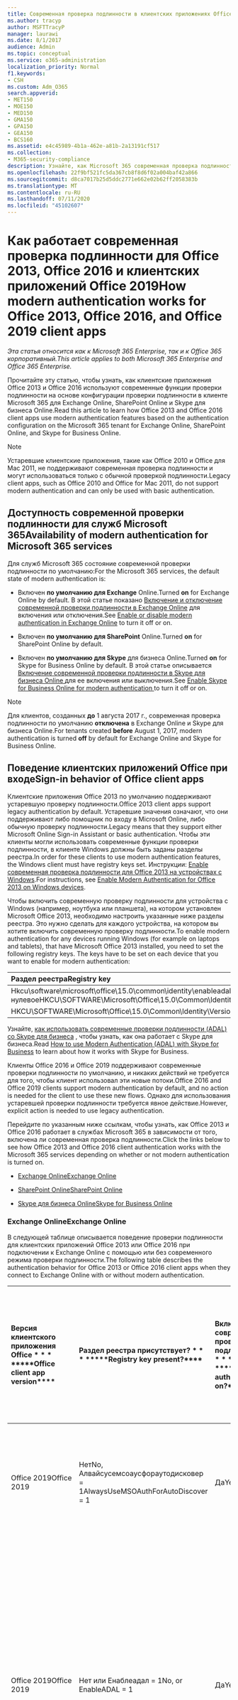 ```yaml
---
title: Современная проверка подлинности в клиентских приложениях Office 2013 и Office 2016
ms.author: tracyp
author: MSFTTracyP
manager: laurawi
ms.date: 8/1/2017
audience: Admin
ms.topic: conceptual
ms.service: o365-administration
localization_priority: Normal
f1.keywords:
- CSH
ms.custom: Adm_O365
search.appverid:
- MET150
- MOE150
- MED150
- GMA150
- GPA150
- GEA150
- BCS160
ms.assetid: e4c45989-4b1a-462e-a81b-2a13191cf517
ms.collection:
- M365-security-compliance
description: Узнайте, как Microsoft 365 современная проверка подлинности работает по-разному для клиентских приложений Office 2013 и 2016.
ms.openlocfilehash: 22f9bf521fc5da367cb8f8d6f02a004baf42a866
ms.sourcegitcommit: d8ca7017b25d5ddc2771e662e02b62ff2058383b
ms.translationtype: MT
ms.contentlocale: ru-RU
ms.lasthandoff: 07/11/2020
ms.locfileid: "45102607"
---
```

# <a name="how-modern-authentication-works-for-office-2013-office-2016-and-office-2019-client-apps"></a><span data-ttu-id="8b963-103">Как работает современная проверка подлинности для Office 2013, Office 2016 и клиентских приложений Office 2019</span><span class="sxs-lookup"><span data-stu-id="8b963-103">How modern authentication works for Office 2013, Office 2016, and Office 2019 client apps</span></span>

<span data-ttu-id="8b963-104">*Эта статья относится как к Microsoft 365 Enterprise, так и к Office 365 корпоративный.*</span><span class="sxs-lookup"><span data-stu-id="8b963-104">*This article applies to both Microsoft 365 Enterprise and Office 365 Enterprise.*</span></span>

<span data-ttu-id="8b963-105">Прочитайте эту статью, чтобы узнать, как клиентские приложения Office 2013 и Office 2016 используют современные функции проверки подлинности на основе конфигурации проверки подлинности в клиенте Microsoft 365 для Exchange Online, SharePoint Online и Skype для бизнеса Online.</span><span class="sxs-lookup"><span data-stu-id="8b963-105">Read this article to learn how Office 2013 and Office 2016 client apps use modern authentication features based on the authentication configuration on the Microsoft 365 tenant for Exchange Online, SharePoint Online, and Skype for Business Online.</span></span>

> [!NOTE]
> <span data-ttu-id="8b963-106">Устаревшие клиентские приложения, такие как Office 2010 и Office для Mac 2011, не поддерживают современная проверка подлинности и могут использоваться только с обычной проверкой подлинности.</span><span class="sxs-lookup"><span data-stu-id="8b963-106">Legacy client apps, such as Office 2010 and Office for Mac 2011, do not support modern authentication and can only be used with basic authentication.</span></span>

## <a name="availability-of-modern-authentication-for-microsoft-365-services"></a><span data-ttu-id="8b963-107">Доступность современной проверки подлинности для служб Microsoft 365</span><span class="sxs-lookup"><span data-stu-id="8b963-107">Availability of modern authentication for Microsoft 365 services</span></span>

<span data-ttu-id="8b963-108">Для служб Microsoft 365 состояние современной проверки подлинности по умолчанию:</span><span class="sxs-lookup"><span data-stu-id="8b963-108">For the Microsoft 365 services, the default state of modern authentication is:</span></span>
  
- <span data-ttu-id="8b963-109">Включен **по умолчанию для Exchange** Online.</span><span class="sxs-lookup"><span data-stu-id="8b963-109">Turned **on** for Exchange Online by default.</span></span> <span data-ttu-id="8b963-110">В этой статье показано [Включение и отключение современной проверки подлинности в Exchange Online](https://support.office.com/article/58018196-f918-49cd-8238-56f57f38d662) для включения или отключения.</span><span class="sxs-lookup"><span data-stu-id="8b963-110">See [Enable or disable modern authentication in Exchange Online](https://support.office.com/article/58018196-f918-49cd-8238-56f57f38d662) to turn it off or on.</span></span> 
    
- <span data-ttu-id="8b963-111">Включен **по умолчанию для SharePoint** Online.</span><span class="sxs-lookup"><span data-stu-id="8b963-111">Turned **on** for SharePoint Online by default.</span></span> 
    
- <span data-ttu-id="8b963-112">Включен **по умолчанию для Skype** для бизнеса Online.</span><span class="sxs-lookup"><span data-stu-id="8b963-112">Turned **on** for Skype for Business Online by default.</span></span> <span data-ttu-id="8b963-113">В этой статье описывается [Включение современной проверки подлинности в Skype для бизнеса Online ](https://social.technet.microsoft.com/wiki/contents/articles/34339.skype-for-business-online-enable-your-tenant-for-modern-authentication.aspx)для ее включения или выключения.</span><span class="sxs-lookup"><span data-stu-id="8b963-113">See [Enable Skype for Business Online for modern authentication ](https://social.technet.microsoft.com/wiki/contents/articles/34339.skype-for-business-online-enable-your-tenant-for-modern-authentication.aspx)to turn it off or on.</span></span>

> [!NOTE]
> <span data-ttu-id="8b963-114">Для клиентов, созданных **до** 1 августа 2017 г., современная проверка подлинности по умолчанию **отключена** в Exchange Online и Skype для бизнеса Online.</span><span class="sxs-lookup"><span data-stu-id="8b963-114">For tenants created **before** August 1, 2017, modern authentication is turned **off** by default for Exchange Online and Skype for Business Online.</span></span>
    
## <a name="sign-in-behavior-of-office-client-apps"></a><span data-ttu-id="8b963-115">Поведение клиентских приложений Office при входе</span><span class="sxs-lookup"><span data-stu-id="8b963-115">Sign-in behavior of Office client apps</span></span>

<span data-ttu-id="8b963-116">Клиентские приложения Office 2013 по умолчанию поддерживают устаревшую проверку подлинности.</span><span class="sxs-lookup"><span data-stu-id="8b963-116">Office 2013 client apps support legacy authentication by default.</span></span> <span data-ttu-id="8b963-117">Устаревшие значения означают, что они поддерживают либо помощник по входу в Microsoft Online, либо обычную проверку подлинности.</span><span class="sxs-lookup"><span data-stu-id="8b963-117">Legacy means that they support either Microsoft Online Sign-in Assistant or basic authentication.</span></span> <span data-ttu-id="8b963-118">Чтобы эти клиенты могли использовать современные функции проверки подлинности, в клиенте Windows должны быть заданы разделы реестра.</span><span class="sxs-lookup"><span data-stu-id="8b963-118">In order for these clients to use modern authentication features, the Windows client must have registry keys set.</span></span> <span data-ttu-id="8b963-119">Инструкции: [Enable современная проверка подлинности для Office 2013 на устройствах с Windows](https://support.office.com/article/7dc1c01a-090f-4971-9677-f1b192d6c910).</span><span class="sxs-lookup"><span data-stu-id="8b963-119">For instructions, see [Enable Modern Authentication for Office 2013 on Windows devices](https://support.office.com/article/7dc1c01a-090f-4971-9677-f1b192d6c910).</span></span>

<span data-ttu-id="8b963-p104">Чтобы включить современную проверку подлинности для устройства с Windows (например, ноутбука или планшета), на котором установлен Microsoft Office 2013, необходимо настроить указанные ниже разделы реестра. Это нужно сделать для каждого устройства, на котором вы хотите включить современную проверку подлинности.</span><span class="sxs-lookup"><span data-stu-id="8b963-p104">To enable modern authentication for any devices running Windows (for example on laptops and tablets), that have Microsoft Office 2013 installed, you need to set the following registry keys. The keys have to be set on each device that you want to enable for modern authentication:</span></span>
  
|<span data-ttu-id="8b963-122">**Раздел реестра**</span><span class="sxs-lookup"><span data-stu-id="8b963-122">**Registry key**</span></span>|<span data-ttu-id="8b963-123">**Type**</span><span class="sxs-lookup"><span data-stu-id="8b963-123">**Type**</span></span>|<span data-ttu-id="8b963-124">**Значение**</span><span class="sxs-lookup"><span data-stu-id="8b963-124">**Value**</span></span> |
|:-------|:------:|--------:|
|<span data-ttu-id="8b963-125">Hkcu\software\microsoft\office\15.0\common\identity\enableadal нулевое</span><span class="sxs-lookup"><span data-stu-id="8b963-125">HKCU\SOFTWARE\Microsoft\Office\15.0\Common\Identity\EnableADAL</span></span>  |<span data-ttu-id="8b963-126">REG_DWORD</span><span class="sxs-lookup"><span data-stu-id="8b963-126">REG_DWORD</span></span>  |<span data-ttu-id="8b963-127">1 </span><span class="sxs-lookup"><span data-stu-id="8b963-127">1</span></span>  |
|<span data-ttu-id="8b963-128">HKCU\SOFTWARE\Microsoft\Office\15.0\Common\Identity\Version</span><span class="sxs-lookup"><span data-stu-id="8b963-128">HKCU\SOFTWARE\Microsoft\Office\15.0\Common\Identity\Version</span></span> |<span data-ttu-id="8b963-129">REG_DWORD</span><span class="sxs-lookup"><span data-stu-id="8b963-129">REG_DWORD</span></span> |<span data-ttu-id="8b963-130">1 </span><span class="sxs-lookup"><span data-stu-id="8b963-130">1</span></span> |
  
<span data-ttu-id="8b963-131">Узнайте, [как использовать современные проверки подлинности (ADAL) со Skype для бизнеса](https://go.microsoft.com/fwlink/p/?LinkId=785431) , чтобы узнать, как она работает с Skype для бизнеса.</span><span class="sxs-lookup"><span data-stu-id="8b963-131">Read [How to use Modern Authentication (ADAL) with Skype for Business](https://go.microsoft.com/fwlink/p/?LinkId=785431) to learn about how it works with Skype for Business.</span></span> 
  
<span data-ttu-id="8b963-132">Клиенты Office 2016 и Office 2019 поддерживают современные проверки подлинности по умолчанию, и никаких действий не требуется для того, чтобы клиент использовал эти новые потоки.</span><span class="sxs-lookup"><span data-stu-id="8b963-132">Office 2016 and Office 2019  clients support modern authentication by default, and no action is needed for the client to use these new flows.</span></span> <span data-ttu-id="8b963-133">Однако для использования устаревшей проверки подлинности требуется явное действие.</span><span class="sxs-lookup"><span data-stu-id="8b963-133">However, explicit action is needed to use legacy authentication.</span></span>
  
<span data-ttu-id="8b963-134">Перейдите по указанным ниже ссылкам, чтобы узнать, как Office 2013 и Office 2016 работает в службах Microsoft 365 в зависимости от того, включена ли современная проверка подлинности.</span><span class="sxs-lookup"><span data-stu-id="8b963-134">Click the links below to see how Office 2013 and Office 2016 client authentication works with the Microsoft 365 services depending on whether or not modern authentication is turned on.</span></span>
  
- [<span data-ttu-id="8b963-135">Exchange Online</span><span class="sxs-lookup"><span data-stu-id="8b963-135">Exchange Online</span></span>](modern-auth-for-office-2013-and-2016.md#BK_EchangeOnline)
    
- [<span data-ttu-id="8b963-136">SharePoint Online</span><span class="sxs-lookup"><span data-stu-id="8b963-136">SharePoint Online</span></span>](modern-auth-for-office-2013-and-2016.md#BK_SharePointOnline)
    
- [<span data-ttu-id="8b963-137">Skype для бизнеса Online</span><span class="sxs-lookup"><span data-stu-id="8b963-137">Skype for Business Online</span></span>](modern-auth-for-office-2013-and-2016.md#BK_SFBO)
    
<span data-ttu-id="8b963-138"><a name="BK_EchangeOnline"> </a></span><span class="sxs-lookup"><span data-stu-id="8b963-138"><a name="BK_EchangeOnline"> </a></span></span>
### <a name="exchange-online"></a><span data-ttu-id="8b963-139">Exchange Online</span><span class="sxs-lookup"><span data-stu-id="8b963-139">Exchange Online</span></span>

<span data-ttu-id="8b963-140">В следующей таблице описывается поведение проверки подлинности для клиентских приложений Office 2013 или Office 2016 при подключении к Exchange Online с помощью или без современного режима проверки подлинности.</span><span class="sxs-lookup"><span data-stu-id="8b963-140">The following table describes the authentication behavior for Office 2013 or Office 2016 client apps when they connect to Exchange Online with or without modern authentication.</span></span>
  
|<span data-ttu-id="8b963-141">Версия клиентского приложения Office \* \* \* \*</span><span class="sxs-lookup"><span data-stu-id="8b963-141">\*\*\*\*Office client app version\*\*\*\*</span></span>|<span data-ttu-id="8b963-142">Раздел реестра присутствует? \* \* \* \*</span><span class="sxs-lookup"><span data-stu-id="8b963-142">\*\*\*\*Registry key present?\*\*\*\*</span></span>|<span data-ttu-id="8b963-143">Включена современная проверка подлинности? \* \* \* \*</span><span class="sxs-lookup"><span data-stu-id="8b963-143">\*\*\*\*Modern authentication on?\*\*\*\*</span></span>|<span data-ttu-id="8b963-144">Поведение проверки подлинности с включенной современной проверкой подлинности для клиента (по умолчанию) \* \* \* \*</span><span class="sxs-lookup"><span data-stu-id="8b963-144">\*\*\*\*Authentication behavior with modern authentication turned on for the tenant (default)\*\*\*\*</span></span>|<span data-ttu-id="8b963-145">Поведение проверки подлинности с отключенной современной проверкой подлинности для клиента \* \* \* \*</span><span class="sxs-lookup"><span data-stu-id="8b963-145">\*\*\*\*Authentication behavior with modern authentication turned off for the tenant\*\*\*\*</span></span>|
|:-----|:-----|:-----|:-----|:-----|
|<span data-ttu-id="8b963-146">Office 2019</span><span class="sxs-lookup"><span data-stu-id="8b963-146">Office 2019</span></span>  <br/> |<span data-ttu-id="8b963-147">Нет</span><span class="sxs-lookup"><span data-stu-id="8b963-147">No,</span></span> <br> <span data-ttu-id="8b963-148">Алвайсусемсоаусфораутодисковер = 1</span><span class="sxs-lookup"><span data-stu-id="8b963-148">AlwaysUseMSOAuthForAutoDiscover = 1</span></span> <br/> |<span data-ttu-id="8b963-149">Да</span><span class="sxs-lookup"><span data-stu-id="8b963-149">Yes</span></span>  <br/> |<span data-ttu-id="8b963-150">Принудительно выполняет современные проверки подлинности в Outlook 2010, 2013 или 2019</span><span class="sxs-lookup"><span data-stu-id="8b963-150">Forces modern authentication on Outlook 2010, 2013, or 2019</span></span> <br/> [<span data-ttu-id="8b963-151">Дополнительные сведения</span><span class="sxs-lookup"><span data-stu-id="8b963-151">More info</span></span>](https://support.microsoft.com/help/3126599/outlook-prompts-for-password-when-modern-authentication-is-enabled)|<span data-ttu-id="8b963-152">Принудительно выполняет современные проверки подлинности в клиенте Outlook.</span><span class="sxs-lookup"><span data-stu-id="8b963-152">Forces modern authentication within the Outlook client.</span></span><br/> |
|<span data-ttu-id="8b963-153">Office 2019</span><span class="sxs-lookup"><span data-stu-id="8b963-153">Office 2019</span></span>  <br/> |<span data-ttu-id="8b963-154">Нет или Енаблеадал = 1</span><span class="sxs-lookup"><span data-stu-id="8b963-154">No, or EnableADAL = 1</span></span>  <br/> |<span data-ttu-id="8b963-155">Да</span><span class="sxs-lookup"><span data-stu-id="8b963-155">Yes</span></span>  <br/> |<span data-ttu-id="8b963-156">Сначала выполняется попытка современной проверки подлинности.</span><span class="sxs-lookup"><span data-stu-id="8b963-156">Modern authentication is attempted first.</span></span> <span data-ttu-id="8b963-157">Если сервер отказывается от современного подключения проверки подлинности, используется обычная проверка подлинности.</span><span class="sxs-lookup"><span data-stu-id="8b963-157">If the server refuses a modern authentication connection, then basic authentication is used.</span></span> <span data-ttu-id="8b963-158">Сервер отказывает современные проверки подлинности, когда клиент не включен.</span><span class="sxs-lookup"><span data-stu-id="8b963-158">Server refuses modern authentication when the tenant is not enabled.</span></span>  <br/> |<span data-ttu-id="8b963-159">Сначала выполняется попытка современной проверки подлинности.</span><span class="sxs-lookup"><span data-stu-id="8b963-159">Modern authentication is attempted first.</span></span> <span data-ttu-id="8b963-160">Если сервер отказывается от современного подключения проверки подлинности, используется обычная проверка подлинности.</span><span class="sxs-lookup"><span data-stu-id="8b963-160">If the server refuses a modern authentication connection, then basic authentication is used.</span></span> <span data-ttu-id="8b963-161">Сервер отказывает современные проверки подлинности, когда клиент не включен.</span><span class="sxs-lookup"><span data-stu-id="8b963-161">Server refuses modern authentication when the tenant is not enabled.</span></span>  <br/> |
|<span data-ttu-id="8b963-162">Office 2019</span><span class="sxs-lookup"><span data-stu-id="8b963-162">Office 2019</span></span>  <br/> |<span data-ttu-id="8b963-163">Да, Енаблеадал = 1</span><span class="sxs-lookup"><span data-stu-id="8b963-163">Yes, EnableADAL = 1</span></span>  <br/> |<span data-ttu-id="8b963-164">Да</span><span class="sxs-lookup"><span data-stu-id="8b963-164">Yes</span></span>  <br/> |<span data-ttu-id="8b963-165">Сначала выполняется попытка современной проверки подлинности.</span><span class="sxs-lookup"><span data-stu-id="8b963-165">Modern authentication is attempted first.</span></span> <span data-ttu-id="8b963-166">Если сервер отказывается от современного подключения проверки подлинности, используется обычная проверка подлинности.</span><span class="sxs-lookup"><span data-stu-id="8b963-166">If the server refuses a modern authentication connection, then basic authentication is used.</span></span> <span data-ttu-id="8b963-167">Сервер отказывает современные проверки подлинности, когда клиент не включен.</span><span class="sxs-lookup"><span data-stu-id="8b963-167">Server refuses modern authentication when the tenant is not enabled.</span></span>  <br/> |<span data-ttu-id="8b963-168">Сначала выполняется попытка современной проверки подлинности.</span><span class="sxs-lookup"><span data-stu-id="8b963-168">Modern authentication is attempted first.</span></span> <span data-ttu-id="8b963-169">Если сервер отказывается от современного подключения проверки подлинности, используется обычная проверка подлинности.</span><span class="sxs-lookup"><span data-stu-id="8b963-169">If the server refuses a modern authentication connection, then basic authentication is used.</span></span> <span data-ttu-id="8b963-170">Сервер отказывает современные проверки подлинности, когда клиент не включен.</span><span class="sxs-lookup"><span data-stu-id="8b963-170">Server refuses modern authentication when the tenant is not enabled.</span></span>  <br/> |
|<span data-ttu-id="8b963-171">Office 2019</span><span class="sxs-lookup"><span data-stu-id="8b963-171">Office 2019</span></span>  <br/> |<span data-ttu-id="8b963-172">Да, Енаблеадал = 0</span><span class="sxs-lookup"><span data-stu-id="8b963-172">Yes, EnableADAL=0</span></span>  <br/> |<span data-ttu-id="8b963-173">Нет</span><span class="sxs-lookup"><span data-stu-id="8b963-173">No</span></span>  <br/> |<span data-ttu-id="8b963-174">Обычная проверка подлинности</span><span class="sxs-lookup"><span data-stu-id="8b963-174">Basic authentication</span></span>  <br/> |<span data-ttu-id="8b963-175">Обычная проверка подлинности</span><span class="sxs-lookup"><span data-stu-id="8b963-175">Basic authentication</span></span>  <br/> |
|<span data-ttu-id="8b963-176">Office 2016</span><span class="sxs-lookup"><span data-stu-id="8b963-176">Office 2016</span></span>  <br/> |<span data-ttu-id="8b963-177">Нет</span><span class="sxs-lookup"><span data-stu-id="8b963-177">No,</span></span> <br> <span data-ttu-id="8b963-178">Алвайсусемсоаусфораутодисковер = 1</span><span class="sxs-lookup"><span data-stu-id="8b963-178">AlwaysUseMSOAuthForAutoDiscover = 1</span></span> <br/> |<span data-ttu-id="8b963-179">Да</span><span class="sxs-lookup"><span data-stu-id="8b963-179">Yes</span></span>  <br/> |<span data-ttu-id="8b963-180">Принудительно выполняет современные проверки подлинности в Outlook 2010, 2013 или 2016</span><span class="sxs-lookup"><span data-stu-id="8b963-180">Forces modern authentication on Outlook 2010, 2013, or 2016</span></span> <br/> [<span data-ttu-id="8b963-181">Дополнительные сведения</span><span class="sxs-lookup"><span data-stu-id="8b963-181">More info</span></span>](https://support.microsoft.com/help/3126599/outlook-prompts-for-password-when-modern-authentication-is-enabled)|<span data-ttu-id="8b963-182">Принудительно выполняет современные проверки подлинности в клиенте Outlook.</span><span class="sxs-lookup"><span data-stu-id="8b963-182">Forces modern authentication within the Outlook client.</span></span><br/> |
|<span data-ttu-id="8b963-183">Office 2016</span><span class="sxs-lookup"><span data-stu-id="8b963-183">Office 2016</span></span>  <br/> |<span data-ttu-id="8b963-184">Нет или Енаблеадал = 1</span><span class="sxs-lookup"><span data-stu-id="8b963-184">No, or EnableADAL = 1</span></span>  <br/> |<span data-ttu-id="8b963-185">Да</span><span class="sxs-lookup"><span data-stu-id="8b963-185">Yes</span></span>  <br/> |<span data-ttu-id="8b963-186">Сначала выполняется попытка современной проверки подлинности.</span><span class="sxs-lookup"><span data-stu-id="8b963-186">Modern authentication is attempted first.</span></span> <span data-ttu-id="8b963-187">Если сервер отказывается от современного подключения проверки подлинности, используется обычная проверка подлинности.</span><span class="sxs-lookup"><span data-stu-id="8b963-187">If the server refuses a modern authentication connection, then basic authentication is used.</span></span> <span data-ttu-id="8b963-188">Сервер отказывает современные проверки подлинности, когда клиент не включен.</span><span class="sxs-lookup"><span data-stu-id="8b963-188">Server refuses modern authentication when the tenant is not enabled.</span></span>  <br/> |<span data-ttu-id="8b963-189">Сначала выполняется попытка современной проверки подлинности.</span><span class="sxs-lookup"><span data-stu-id="8b963-189">Modern authentication is attempted first.</span></span> <span data-ttu-id="8b963-190">Если сервер отказывается от современного подключения проверки подлинности, используется обычная проверка подлинности.</span><span class="sxs-lookup"><span data-stu-id="8b963-190">If the server refuses a modern authentication connection, then basic authentication is used.</span></span> <span data-ttu-id="8b963-191">Сервер отказывает современные проверки подлинности, когда клиент не включен.</span><span class="sxs-lookup"><span data-stu-id="8b963-191">Server refuses modern authentication when the tenant is not enabled.</span></span>  <br/> |
|<span data-ttu-id="8b963-192">Office 2016</span><span class="sxs-lookup"><span data-stu-id="8b963-192">Office 2016</span></span>  <br/> |<span data-ttu-id="8b963-193">Да, Енаблеадал = 1</span><span class="sxs-lookup"><span data-stu-id="8b963-193">Yes, EnableADAL = 1</span></span>  <br/> |<span data-ttu-id="8b963-194">Да</span><span class="sxs-lookup"><span data-stu-id="8b963-194">Yes</span></span>  <br/> |<span data-ttu-id="8b963-195">Сначала выполняется попытка современной проверки подлинности.</span><span class="sxs-lookup"><span data-stu-id="8b963-195">Modern authentication is attempted first.</span></span> <span data-ttu-id="8b963-196">Если сервер отказывается от современного подключения проверки подлинности, используется обычная проверка подлинности.</span><span class="sxs-lookup"><span data-stu-id="8b963-196">If the server refuses a modern authentication connection, then basic authentication is used.</span></span> <span data-ttu-id="8b963-197">Сервер отказывает современные проверки подлинности, когда клиент не включен.</span><span class="sxs-lookup"><span data-stu-id="8b963-197">Server refuses modern authentication when the tenant is not enabled.</span></span>  <br/> |<span data-ttu-id="8b963-198">Сначала выполняется попытка современной проверки подлинности.</span><span class="sxs-lookup"><span data-stu-id="8b963-198">Modern authentication is attempted first.</span></span> <span data-ttu-id="8b963-199">Если сервер отказывается от современного подключения проверки подлинности, используется обычная проверка подлинности.</span><span class="sxs-lookup"><span data-stu-id="8b963-199">If the server refuses a modern authentication connection, then basic authentication is used.</span></span> <span data-ttu-id="8b963-200">Сервер отказывает современные проверки подлинности, когда клиент не включен.</span><span class="sxs-lookup"><span data-stu-id="8b963-200">Server refuses modern authentication when the tenant is not enabled.</span></span>  <br/> |
|<span data-ttu-id="8b963-201">Office 2016</span><span class="sxs-lookup"><span data-stu-id="8b963-201">Office 2016</span></span>  <br/> |<span data-ttu-id="8b963-202">Да, Енаблеадал = 0</span><span class="sxs-lookup"><span data-stu-id="8b963-202">Yes, EnableADAL=0</span></span>  <br/> |<span data-ttu-id="8b963-203">Нет</span><span class="sxs-lookup"><span data-stu-id="8b963-203">No</span></span>  <br/> |<span data-ttu-id="8b963-204">Обычная проверка подлинности</span><span class="sxs-lookup"><span data-stu-id="8b963-204">Basic authentication</span></span>  <br/> |<span data-ttu-id="8b963-205">Обычная проверка подлинности</span><span class="sxs-lookup"><span data-stu-id="8b963-205">Basic authentication</span></span>  <br/> |
|<span data-ttu-id="8b963-206">Office 2013</span><span class="sxs-lookup"><span data-stu-id="8b963-206">Office 2013</span></span>  <br/> |<span data-ttu-id="8b963-207">Нет</span><span class="sxs-lookup"><span data-stu-id="8b963-207">No</span></span>  <br/> |<span data-ttu-id="8b963-208">Нет</span><span class="sxs-lookup"><span data-stu-id="8b963-208">No</span></span>  <br/> |<span data-ttu-id="8b963-209">Обычная проверка подлинности</span><span class="sxs-lookup"><span data-stu-id="8b963-209">Basic authentication</span></span>  <br/> |<span data-ttu-id="8b963-210">Обычная проверка подлинности</span><span class="sxs-lookup"><span data-stu-id="8b963-210">Basic authentication</span></span>  <br/> |
|<span data-ttu-id="8b963-211">Office 2013</span><span class="sxs-lookup"><span data-stu-id="8b963-211">Office 2013</span></span>  <br/> |<span data-ttu-id="8b963-212">Да, Енаблеадал = 1</span><span class="sxs-lookup"><span data-stu-id="8b963-212">Yes, EnableADAL = 1</span></span>  <br/> |<span data-ttu-id="8b963-213">Да</span><span class="sxs-lookup"><span data-stu-id="8b963-213">Yes</span></span>  <br/> |<span data-ttu-id="8b963-214">Сначала выполняется попытка современной проверки подлинности.</span><span class="sxs-lookup"><span data-stu-id="8b963-214">Modern authentication is attempted first.</span></span> <span data-ttu-id="8b963-215">Если сервер отказывается от современного подключения проверки подлинности, используется обычная проверка подлинности.</span><span class="sxs-lookup"><span data-stu-id="8b963-215">If the server refuses a modern authentication connection, then basic authentication is used.</span></span> <span data-ttu-id="8b963-216">Сервер отказывает современные проверки подлинности, когда клиент не включен.</span><span class="sxs-lookup"><span data-stu-id="8b963-216">Server refuses modern authentication when the tenant is not enabled.</span></span>  <br/> |<span data-ttu-id="8b963-217">Сначала выполняется попытка современной проверки подлинности.</span><span class="sxs-lookup"><span data-stu-id="8b963-217">Modern authentication is attempted first.</span></span> <span data-ttu-id="8b963-218">Если сервер отказывается от современного подключения проверки подлинности, используется обычная проверка подлинности.</span><span class="sxs-lookup"><span data-stu-id="8b963-218">If the server refuses a modern authentication connection, then basic authentication is used.</span></span> <span data-ttu-id="8b963-219">Сервер отказывает современные проверки подлинности, когда клиент не включен.</span><span class="sxs-lookup"><span data-stu-id="8b963-219">Server refuses modern authentication when the tenant is not enabled.</span></span>  <br/> |
   
<span data-ttu-id="8b963-220"><a name="BK_SharePointOnline"> </a></span><span class="sxs-lookup"><span data-stu-id="8b963-220"><a name="BK_SharePointOnline"> </a></span></span>
### <a name="sharepoint-online"></a><span data-ttu-id="8b963-221">SharePoint Online</span><span class="sxs-lookup"><span data-stu-id="8b963-221">SharePoint Online</span></span>

<span data-ttu-id="8b963-222">В следующей таблице описывается поведение проверки подлинности для клиентских приложений Office 2013 или Office 2016 при подключении к SharePoint Online с помощью или без современного режима проверки подлинности.</span><span class="sxs-lookup"><span data-stu-id="8b963-222">The following table describes the authentication behavior for Office 2013 or Office 2016 client apps when they connect to SharePoint Online with or without modern authentication.</span></span>
  
|<span data-ttu-id="8b963-223">Версия клиентского приложения Office \* \* \* \*</span><span class="sxs-lookup"><span data-stu-id="8b963-223">\*\*\*\*Office client app version\*\*\*\*</span></span>|<span data-ttu-id="8b963-224">Раздел реестра присутствует? \* \* \* \*</span><span class="sxs-lookup"><span data-stu-id="8b963-224">\*\*\*\*Registry key present?\*\*\*\*</span></span>|<span data-ttu-id="8b963-225">Включена современная проверка подлинности? \* \* \* \*</span><span class="sxs-lookup"><span data-stu-id="8b963-225">\*\*\*\*Modern authentication on?\*\*\*\*</span></span>|<span data-ttu-id="8b963-226">Поведение проверки подлинности с включенной современной проверкой подлинности для клиента (по умолчанию) \* \* \* \*</span><span class="sxs-lookup"><span data-stu-id="8b963-226">\*\*\*\*Authentication behavior with modern authentication turned on for the tenant (default)\*\*\*\*</span></span>|<span data-ttu-id="8b963-227">Поведение проверки подлинности с отключенной современной проверкой подлинности для клиента \* \* \* \*</span><span class="sxs-lookup"><span data-stu-id="8b963-227">\*\*\*\*Authentication behavior with modern authentication turned off for the tenant\*\*\*\*</span></span>|
|:-----|:-----|:-----|:-----|:-----|
|<span data-ttu-id="8b963-228">Office 2019</span><span class="sxs-lookup"><span data-stu-id="8b963-228">Office 2019</span></span>  <br/> |<span data-ttu-id="8b963-229">Нет или Енаблеадал = 1</span><span class="sxs-lookup"><span data-stu-id="8b963-229">No, or EnableADAL = 1</span></span>  <br/> |<span data-ttu-id="8b963-230">Да</span><span class="sxs-lookup"><span data-stu-id="8b963-230">Yes</span></span>  <br/> |<span data-ttu-id="8b963-231">Только современная проверка подлинности.</span><span class="sxs-lookup"><span data-stu-id="8b963-231">Modern authentication only.</span></span>  <br/> |<span data-ttu-id="8b963-232">Ошибка подключения.</span><span class="sxs-lookup"><span data-stu-id="8b963-232">Failure to connect.</span></span>  <br/> |
|<span data-ttu-id="8b963-233">Office 2019</span><span class="sxs-lookup"><span data-stu-id="8b963-233">Office 2019</span></span>  <br/> |<span data-ttu-id="8b963-234">Да, Енаблеадал = 1</span><span class="sxs-lookup"><span data-stu-id="8b963-234">Yes, EnableADAL = 1</span></span>  <br/> |<span data-ttu-id="8b963-235">Да</span><span class="sxs-lookup"><span data-stu-id="8b963-235">Yes</span></span>  <br/> |<span data-ttu-id="8b963-236">Только современная проверка подлинности.</span><span class="sxs-lookup"><span data-stu-id="8b963-236">Modern authentication only.</span></span>  <br/> |<span data-ttu-id="8b963-237">Ошибка подключения.</span><span class="sxs-lookup"><span data-stu-id="8b963-237">Failure to connect.</span></span>  <br/> |
|<span data-ttu-id="8b963-238">Office 2019</span><span class="sxs-lookup"><span data-stu-id="8b963-238">Office 2019</span></span>  <br/> |<span data-ttu-id="8b963-239">Да, Енаблеадал = 0</span><span class="sxs-lookup"><span data-stu-id="8b963-239">Yes, EnableADAL = 0</span></span>  <br/> |<span data-ttu-id="8b963-240">Нет</span><span class="sxs-lookup"><span data-stu-id="8b963-240">No</span></span>  <br/> |<span data-ttu-id="8b963-241">Только помощник по входу в Microsoft Online.</span><span class="sxs-lookup"><span data-stu-id="8b963-241">Microsoft Online Sign-in Assistant only.</span></span>  <br/> |<span data-ttu-id="8b963-242">Только помощник по входу в Microsoft Online.</span><span class="sxs-lookup"><span data-stu-id="8b963-242">Microsoft Online Sign-in Assistant only.</span></span>  <br/> |
|<span data-ttu-id="8b963-243">Office 2016</span><span class="sxs-lookup"><span data-stu-id="8b963-243">Office 2016</span></span>  <br/> |<span data-ttu-id="8b963-244">Нет или Енаблеадал = 1</span><span class="sxs-lookup"><span data-stu-id="8b963-244">No, or EnableADAL = 1</span></span>  <br/> |<span data-ttu-id="8b963-245">Да</span><span class="sxs-lookup"><span data-stu-id="8b963-245">Yes</span></span>  <br/> |<span data-ttu-id="8b963-246">Только современная проверка подлинности.</span><span class="sxs-lookup"><span data-stu-id="8b963-246">Modern authentication only.</span></span>  <br/> |<span data-ttu-id="8b963-247">Ошибка подключения.</span><span class="sxs-lookup"><span data-stu-id="8b963-247">Failure to connect.</span></span>  <br/> |
|<span data-ttu-id="8b963-248">Office 2016</span><span class="sxs-lookup"><span data-stu-id="8b963-248">Office 2016</span></span>  <br/> |<span data-ttu-id="8b963-249">Да, Енаблеадал = 1</span><span class="sxs-lookup"><span data-stu-id="8b963-249">Yes, EnableADAL = 1</span></span>  <br/> |<span data-ttu-id="8b963-250">Да</span><span class="sxs-lookup"><span data-stu-id="8b963-250">Yes</span></span>  <br/> |<span data-ttu-id="8b963-251">Только современная проверка подлинности.</span><span class="sxs-lookup"><span data-stu-id="8b963-251">Modern authentication only.</span></span>  <br/> |<span data-ttu-id="8b963-252">Ошибка подключения.</span><span class="sxs-lookup"><span data-stu-id="8b963-252">Failure to connect.</span></span>  <br/> |
|<span data-ttu-id="8b963-253">Office 2016</span><span class="sxs-lookup"><span data-stu-id="8b963-253">Office 2016</span></span>  <br/> |<span data-ttu-id="8b963-254">Да, Енаблеадал = 0</span><span class="sxs-lookup"><span data-stu-id="8b963-254">Yes, EnableADAL = 0</span></span>  <br/> |<span data-ttu-id="8b963-255">Нет</span><span class="sxs-lookup"><span data-stu-id="8b963-255">No</span></span>  <br/> |<span data-ttu-id="8b963-256">Только помощник по входу в Microsoft Online.</span><span class="sxs-lookup"><span data-stu-id="8b963-256">Microsoft Online Sign-in Assistant only.</span></span>  <br/> |<span data-ttu-id="8b963-257">Только помощник по входу в Microsoft Online.</span><span class="sxs-lookup"><span data-stu-id="8b963-257">Microsoft Online Sign-in Assistant only.</span></span>  <br/> |
|<span data-ttu-id="8b963-258">Office 2013</span><span class="sxs-lookup"><span data-stu-id="8b963-258">Office 2013</span></span>  <br/> |<span data-ttu-id="8b963-259">Нет</span><span class="sxs-lookup"><span data-stu-id="8b963-259">No</span></span>  <br/> |<span data-ttu-id="8b963-260">Нет</span><span class="sxs-lookup"><span data-stu-id="8b963-260">No</span></span>  <br/> |<span data-ttu-id="8b963-261">Только помощник по входу в Microsoft Online.</span><span class="sxs-lookup"><span data-stu-id="8b963-261">Microsoft Online Sign-in Assistant only.</span></span>  <br/> |<span data-ttu-id="8b963-262">Только помощник по входу в Microsoft Online.</span><span class="sxs-lookup"><span data-stu-id="8b963-262">Microsoft Online Sign-in Assistant only.</span></span>  <br/> |
|<span data-ttu-id="8b963-263">Office 2013</span><span class="sxs-lookup"><span data-stu-id="8b963-263">Office 2013</span></span>  <br/> |<span data-ttu-id="8b963-264">Да, Енаблеадал = 1</span><span class="sxs-lookup"><span data-stu-id="8b963-264">Yes, EnableADAL = 1</span></span>  <br/> |<span data-ttu-id="8b963-265">Да</span><span class="sxs-lookup"><span data-stu-id="8b963-265">Yes</span></span>  <br/> |<span data-ttu-id="8b963-266">Только современная проверка подлинности.</span><span class="sxs-lookup"><span data-stu-id="8b963-266">Modern authentication only.</span></span>  <br/> |<span data-ttu-id="8b963-267">Ошибка подключения.</span><span class="sxs-lookup"><span data-stu-id="8b963-267">Failure to connect.</span></span>  <br/> |
   
### <a name="skype-for-business-online"></a><span data-ttu-id="8b963-268">Skype для бизнеса Online</span><span class="sxs-lookup"><span data-stu-id="8b963-268">Skype for Business Online</span></span>
<span data-ttu-id="8b963-269"><a name="BK_SFBO"> </a></span><span class="sxs-lookup"><span data-stu-id="8b963-269"><a name="BK_SFBO"> </a></span></span>

<span data-ttu-id="8b963-270">В следующей таблице описывается поведение проверки подлинности для клиентских приложений Office 2013 или Office 2016 при подключении к Skype для бизнеса Online с или без современного режима проверки подлинности.</span><span class="sxs-lookup"><span data-stu-id="8b963-270">The following table describes the authentication behavior for Office 2013 or Office 2016 client apps when they connect to Skype for Business Online with or without modern authentication.</span></span>
  
|<span data-ttu-id="8b963-271">Версия клиентского приложения Office \* \* \* \*</span><span class="sxs-lookup"><span data-stu-id="8b963-271">\*\*\*\*Office client app version\*\*\*\*</span></span>|<span data-ttu-id="8b963-272">Раздел реестра присутствует? \* \* \* \*</span><span class="sxs-lookup"><span data-stu-id="8b963-272">\*\*\*\*Registry key present?\*\*\*\*</span></span>|<span data-ttu-id="8b963-273">Включена современная проверка подлинности? \* \* \* \*</span><span class="sxs-lookup"><span data-stu-id="8b963-273">\*\*\*\*Modern authentication on?\*\*\*\*</span></span>|<span data-ttu-id="8b963-274">Режим проверки подлинности с включенной современной проверкой подлинности для клиента \* \* \* \*</span><span class="sxs-lookup"><span data-stu-id="8b963-274">\*\*\*\*Authentication behavior with modern authentication turned on for the tenant\*\*\*\*</span></span>|<span data-ttu-id="8b963-275">Поведение проверки подлинности с отключенной современной проверкой подлинности для клиента (по умолчанию) \* \* \* \*</span><span class="sxs-lookup"><span data-stu-id="8b963-275">\*\*\*\*Authentication behavior with modern authentication turned off for the tenant (default)\*\*\*\*</span></span>|
|:-----|:-----|:-----|:-----|:-----|
|<span data-ttu-id="8b963-276">Office 2019</span><span class="sxs-lookup"><span data-stu-id="8b963-276">Office 2019</span></span>  <br/> |<span data-ttu-id="8b963-277">Нет или Енаблеадал = 1</span><span class="sxs-lookup"><span data-stu-id="8b963-277">No, or EnableADAL = 1</span></span>  <br/> |<span data-ttu-id="8b963-278">Да</span><span class="sxs-lookup"><span data-stu-id="8b963-278">Yes</span></span>  <br/> |<span data-ttu-id="8b963-279">Сначала выполняется попытка современной проверки подлинности.</span><span class="sxs-lookup"><span data-stu-id="8b963-279">Modern authentication is attempted first.</span></span> <span data-ttu-id="8b963-280">Если сервер отказывается от современного подключения проверки подлинности, используется помощник по входу в Microsoft Online.</span><span class="sxs-lookup"><span data-stu-id="8b963-280">If the server refuses a modern authentication connection, then Microsoft Online Sign-in Assistant is used.</span></span> <span data-ttu-id="8b963-281">Сервер отклоняет современные проверки подлинности при отключенных клиентах Skype для бизнеса Online.</span><span class="sxs-lookup"><span data-stu-id="8b963-281">Server refuses modern authentication when Skype for Business Online tenants are not enabled.</span></span>  <br/> |<span data-ttu-id="8b963-282">Сначала выполняется попытка современной проверки подлинности.</span><span class="sxs-lookup"><span data-stu-id="8b963-282">Modern authentication is attempted first.</span></span> <span data-ttu-id="8b963-283">Если сервер отказывается от современного подключения проверки подлинности, используется помощник по входу в Microsoft Online.</span><span class="sxs-lookup"><span data-stu-id="8b963-283">If the server refuses a modern authentication connection, then Microsoft Online Sign-in Assistant is used.</span></span> <span data-ttu-id="8b963-284">Сервер отклоняет современные проверки подлинности при отключенных клиентах Skype для бизнеса Online.</span><span class="sxs-lookup"><span data-stu-id="8b963-284">Server refuses modern authentication when Skype for Business Online tenants are not enabled.</span></span>  <br/> |
|<span data-ttu-id="8b963-285">Office 2019</span><span class="sxs-lookup"><span data-stu-id="8b963-285">Office 2019</span></span>  <br/> |<span data-ttu-id="8b963-286">Да, Енаблеадал = 1</span><span class="sxs-lookup"><span data-stu-id="8b963-286">Yes, EnableADAL = 1</span></span>  <br/> |<span data-ttu-id="8b963-287">Да</span><span class="sxs-lookup"><span data-stu-id="8b963-287">Yes</span></span>  <br/> |<span data-ttu-id="8b963-288">Сначала выполняется попытка современной проверки подлинности.</span><span class="sxs-lookup"><span data-stu-id="8b963-288">Modern authentication is attempted first.</span></span> <span data-ttu-id="8b963-289">Если сервер отказывается от современного подключения проверки подлинности, используется помощник по входу в Microsoft Online.</span><span class="sxs-lookup"><span data-stu-id="8b963-289">If the server refuses a modern authentication connection, then Microsoft Online Sign-in Assistant is used.</span></span> <span data-ttu-id="8b963-290">Сервер отклоняет современные проверки подлинности при отключенных клиентах Skype для бизнеса Online.</span><span class="sxs-lookup"><span data-stu-id="8b963-290">Server refuses modern authentication when Skype for Business Online tenants are not enabled.</span></span>  <br/> |<span data-ttu-id="8b963-291">Сначала выполняется попытка современной проверки подлинности.</span><span class="sxs-lookup"><span data-stu-id="8b963-291">Modern authentication is attempted first.</span></span> <span data-ttu-id="8b963-292">Если сервер отказывается от современного подключения проверки подлинности, используется помощник по входу в Microsoft Online.</span><span class="sxs-lookup"><span data-stu-id="8b963-292">If the server refuses a modern authentication connection, then Microsoft Online Sign-in Assistant is used.</span></span> <span data-ttu-id="8b963-293">Сервер отклоняет современные проверки подлинности при отключенных клиентах Skype для бизнеса Online.</span><span class="sxs-lookup"><span data-stu-id="8b963-293">Server refuses modern authentication when Skype for Business Online tenants are not enabled.</span></span>  <br/> |
|<span data-ttu-id="8b963-294">Office 2019</span><span class="sxs-lookup"><span data-stu-id="8b963-294">Office 2019</span></span>  <br/> |<span data-ttu-id="8b963-295">Да, Енаблеадал = 0</span><span class="sxs-lookup"><span data-stu-id="8b963-295">Yes, EnableADAL = 0</span></span>  <br/> |<span data-ttu-id="8b963-296">Нет</span><span class="sxs-lookup"><span data-stu-id="8b963-296">No</span></span>  <br/> |<span data-ttu-id="8b963-297">Только помощник по входу в Microsoft Online.</span><span class="sxs-lookup"><span data-stu-id="8b963-297">Microsoft Online Sign-in Assistant only.</span></span>  <br/> |<span data-ttu-id="8b963-298">Только помощник по входу в Microsoft Online.</span><span class="sxs-lookup"><span data-stu-id="8b963-298">Microsoft Online Sign-in Assistant only.</span></span>  <br/> |
|<span data-ttu-id="8b963-299">Office 2016</span><span class="sxs-lookup"><span data-stu-id="8b963-299">Office 2016</span></span>  <br/> |<span data-ttu-id="8b963-300">Нет или Енаблеадал = 1</span><span class="sxs-lookup"><span data-stu-id="8b963-300">No, or EnableADAL = 1</span></span>  <br/> |<span data-ttu-id="8b963-301">Да</span><span class="sxs-lookup"><span data-stu-id="8b963-301">Yes</span></span>  <br/> |<span data-ttu-id="8b963-302">Сначала выполняется попытка современной проверки подлинности.</span><span class="sxs-lookup"><span data-stu-id="8b963-302">Modern authentication is attempted first.</span></span> <span data-ttu-id="8b963-303">Если сервер отказывается от современного подключения проверки подлинности, используется помощник по входу в Microsoft Online.</span><span class="sxs-lookup"><span data-stu-id="8b963-303">If the server refuses a modern authentication connection, then Microsoft Online Sign-in Assistant is used.</span></span> <span data-ttu-id="8b963-304">Сервер отклоняет современные проверки подлинности при отключенных клиентах Skype для бизнеса Online.</span><span class="sxs-lookup"><span data-stu-id="8b963-304">Server refuses modern authentication when Skype for Business Online tenants are not enabled.</span></span>  <br/> |<span data-ttu-id="8b963-305">Сначала выполняется попытка современной проверки подлинности.</span><span class="sxs-lookup"><span data-stu-id="8b963-305">Modern authentication is attempted first.</span></span> <span data-ttu-id="8b963-306">Если сервер отказывается от современного подключения проверки подлинности, используется помощник по входу в Microsoft Online.</span><span class="sxs-lookup"><span data-stu-id="8b963-306">If the server refuses a modern authentication connection, then Microsoft Online Sign-in Assistant is used.</span></span> <span data-ttu-id="8b963-307">Сервер отклоняет современные проверки подлинности при отключенных клиентах Skype для бизнеса Online.</span><span class="sxs-lookup"><span data-stu-id="8b963-307">Server refuses modern authentication when Skype for Business Online tenants are not enabled.</span></span>  <br/> |
|<span data-ttu-id="8b963-308">Office 2016</span><span class="sxs-lookup"><span data-stu-id="8b963-308">Office 2016</span></span>  <br/> |<span data-ttu-id="8b963-309">Да, Енаблеадал = 1</span><span class="sxs-lookup"><span data-stu-id="8b963-309">Yes, EnableADAL = 1</span></span>  <br/> |<span data-ttu-id="8b963-310">Да</span><span class="sxs-lookup"><span data-stu-id="8b963-310">Yes</span></span>  <br/> |<span data-ttu-id="8b963-311">Сначала выполняется попытка современной проверки подлинности.</span><span class="sxs-lookup"><span data-stu-id="8b963-311">Modern authentication is attempted first.</span></span> <span data-ttu-id="8b963-312">Если сервер отказывается от современного подключения проверки подлинности, используется помощник по входу в Microsoft Online.</span><span class="sxs-lookup"><span data-stu-id="8b963-312">If the server refuses a modern authentication connection, then Microsoft Online Sign-in Assistant is used.</span></span> <span data-ttu-id="8b963-313">Сервер отклоняет современные проверки подлинности при отключенных клиентах Skype для бизнеса Online.</span><span class="sxs-lookup"><span data-stu-id="8b963-313">Server refuses modern authentication when Skype for Business Online tenants are not enabled.</span></span>  <br/> |<span data-ttu-id="8b963-314">Сначала выполняется попытка современной проверки подлинности.</span><span class="sxs-lookup"><span data-stu-id="8b963-314">Modern authentication is attempted first.</span></span> <span data-ttu-id="8b963-315">Если сервер отказывается от современного подключения проверки подлинности, используется помощник по входу в Microsoft Online.</span><span class="sxs-lookup"><span data-stu-id="8b963-315">If the server refuses a modern authentication connection, then Microsoft Online Sign-in Assistant is used.</span></span> <span data-ttu-id="8b963-316">Сервер отклоняет современные проверки подлинности при отключенных клиентах Skype для бизнеса Online.</span><span class="sxs-lookup"><span data-stu-id="8b963-316">Server refuses modern authentication when Skype for Business Online tenants are not enabled.</span></span>  <br/> |
|<span data-ttu-id="8b963-317">Office 2016</span><span class="sxs-lookup"><span data-stu-id="8b963-317">Office 2016</span></span>  <br/> |<span data-ttu-id="8b963-318">Да, Енаблеадал = 0</span><span class="sxs-lookup"><span data-stu-id="8b963-318">Yes, EnableADAL = 0</span></span>  <br/> |<span data-ttu-id="8b963-319">Нет</span><span class="sxs-lookup"><span data-stu-id="8b963-319">No</span></span>  <br/> |<span data-ttu-id="8b963-320">Только помощник по входу в Microsoft Online.</span><span class="sxs-lookup"><span data-stu-id="8b963-320">Microsoft Online Sign-in Assistant only.</span></span>  <br/> |<span data-ttu-id="8b963-321">Только помощник по входу в Microsoft Online.</span><span class="sxs-lookup"><span data-stu-id="8b963-321">Microsoft Online Sign-in Assistant only.</span></span>  <br/> |
|<span data-ttu-id="8b963-322">Office 2013</span><span class="sxs-lookup"><span data-stu-id="8b963-322">Office 2013</span></span>  <br/> |<span data-ttu-id="8b963-323">Нет</span><span class="sxs-lookup"><span data-stu-id="8b963-323">No</span></span>  <br/> |<span data-ttu-id="8b963-324">Нет</span><span class="sxs-lookup"><span data-stu-id="8b963-324">No</span></span>  <br/> |<span data-ttu-id="8b963-325">Только помощник по входу в Microsoft Online.</span><span class="sxs-lookup"><span data-stu-id="8b963-325">Microsoft Online Sign-in Assistant only.</span></span>  <br/> |<span data-ttu-id="8b963-326">Только помощник по входу в Microsoft Online.</span><span class="sxs-lookup"><span data-stu-id="8b963-326">Microsoft Online Sign-in Assistant only.</span></span>  <br/> |
|<span data-ttu-id="8b963-327">Office 2013</span><span class="sxs-lookup"><span data-stu-id="8b963-327">Office 2013</span></span>  <br/> |<span data-ttu-id="8b963-328">Да, Енаблеадал = 1</span><span class="sxs-lookup"><span data-stu-id="8b963-328">Yes, EnableADAL = 1</span></span>  <br/> |<span data-ttu-id="8b963-329">Да</span><span class="sxs-lookup"><span data-stu-id="8b963-329">Yes</span></span>  <br/> |<span data-ttu-id="8b963-330">Сначала выполняется попытка современной проверки подлинности.</span><span class="sxs-lookup"><span data-stu-id="8b963-330">Modern authentication is attempted first.</span></span> <span data-ttu-id="8b963-331">Если сервер отказывается от современного подключения проверки подлинности, используется помощник по входу в Microsoft Online.</span><span class="sxs-lookup"><span data-stu-id="8b963-331">If the server refuses a modern authentication connection, then Microsoft Online Sign-in Assistant is used.</span></span> <span data-ttu-id="8b963-332">Сервер отклоняет современные проверки подлинности при отключенных клиентах Skype для бизнеса Online.</span><span class="sxs-lookup"><span data-stu-id="8b963-332">Server refuses modern authentication when Skype for Business Online tenants are not enabled.</span></span>  <br/> |<span data-ttu-id="8b963-333">Только помощник по входу в Microsoft Online.</span><span class="sxs-lookup"><span data-stu-id="8b963-333">Microsoft Online Sign-in Assistant only.</span></span>  <br/> |
   
## <a name="see-also"></a><span data-ttu-id="8b963-334">См. также</span><span class="sxs-lookup"><span data-stu-id="8b963-334">See also</span></span>

[<span data-ttu-id="8b963-335">Включение современной проверки подлинности для Office 2013 на устройствах с Windows</span><span class="sxs-lookup"><span data-stu-id="8b963-335">Enable Modern Authentication for Office 2013 on Windows devices</span></span>](https://docs.microsoft.com/microsoft-365/admin/security-and-compliance/enable-modern-authentication)

[<span data-ttu-id="8b963-336">Многофакторная проверка подлинности в Microsoft 365</span><span class="sxs-lookup"><span data-stu-id="8b963-336">Multi-factor authentication for Microsoft 365</span></span>](https://docs.microsoft.com/microsoft-365/admin/security-and-compliance/multi-factor-authentication-microsoft-365)

[<span data-ttu-id="8b963-337">Вход в Microsoft 365 с многофакторной проверкой подлинности</span><span class="sxs-lookup"><span data-stu-id="8b963-337">Sign in to Microsoft 365 with multi-factor authentication</span></span>](https://support.microsoft.com/office/sign-in-to-microsoft-365-with-multi-factor-authentication-2b856342-170a-438e-9a4f-3c092394d3cb)

[<span data-ttu-id="8b963-338">Обзор Microsoft 365 корпоративный</span><span class="sxs-lookup"><span data-stu-id="8b963-338">Microsoft 365 Enterprise overview</span></span>](https://docs.microsoft.com/microsoft-365/enterprise/microsoft-365-overview)

